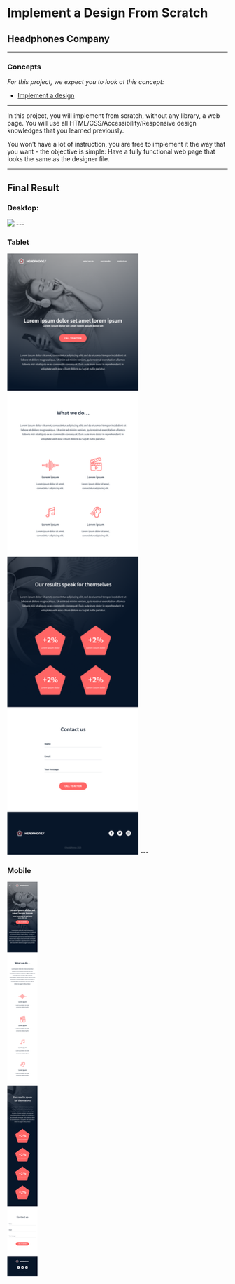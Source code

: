 # Implement a Design From Scratch
## Headphones Company
---
### Concepts
*For this project, we expect you to look at this concept:*
* [Implement a design](https://intranet.hbtn.io/concepts/963)

---

In this project, you will implement from scratch, without any library, a web page. You will use all HTML/CSS/Accessibility/Responsive design knowledges that you learned previously.

You won’t have a lot of instruction, you are free to implement it the way that you want - the objective is simple: Have a fully functional web page that looks the same as the designer file.

---

## Final Result
### Desktop:
<img src="images/headphones_desktop.png" width="300">
---

### Tablet
<img src="images/headphones_tablet.png" width="300">
---

### Mobile
<img src="images/headphones_mobile.png" height="900">
